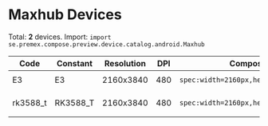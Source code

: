 # Maxhub Devices

Total: **2** devices. Import: `import se.premex.compose.preview.device.catalog.android.Maxhub`

| Code | Constant | Resolution | DPI | Compose Spec | Preview Usage |
|------|----------|------------|-----|-------------|---------------|
| E3 | E3 | 2160x3840 | 480 | `spec:width=2160px,height=3840px,dpi=480` | `@Preview(device = Maxhub.E3)` |
| rk3588_t | RK3588_T | 2160x3840 | 480 | `spec:width=2160px,height=3840px,dpi=480` | `@Preview(device = Maxhub.RK3588_T)` |

<!-- Generated automatically. Do not edit manually. -->
